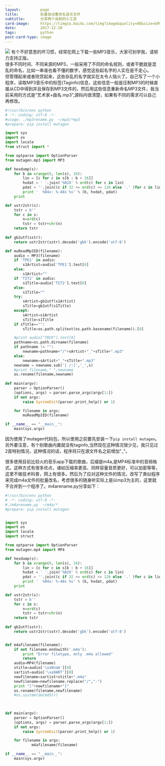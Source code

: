 ```yaml
---
layout:         page
title:          批量自动重命名音乐文件
subtitle:       分享两个自制的小工具
card-image:     https://timgsa.baidu.com/timg?image&quality=80&size=b9999_10000&sec=1513741255092&di=39709260c127eba9393581b0564b6779&imgtype=0&src=http%3A%2F%2Fimg.25pp.com%2Fuploadfile%2Fsoft%2Fimages%2F2015%2F0505%2F20150505102709218.jpg
date:           2017-12-20
tags:           python
post-card-type: image
---
```

![](https://timgsa.baidu.com/timg?image&quality=80&size=b9999_10000&sec=1513741255092&di=39709260c127eba9393581b0564b6779&imgtype=0&src=http%3A%2F%2Fimg.25pp.com%2Fuploadfile%2Fsoft%2Fimages%2F2015%2F0505%2F20150505102709218.jpg)
有个不好意思的坏习惯，经常在网上下载一些MP3音乐，大家可别学我，请努力支持正版。  
很多不同时间、不同来源的MP3，一般采用了不同的命名规则，或者干脆就是混乱的命名，比如一串谁也看不懂的数字，感觉这些起名字的人实在是不走心。  
但管理起来或者欣赏起来，这些杂乱的名字就实在太令人恼火了。自己写了一个小程序，读取MP3音乐中的标签(Taginfo)信息，这些信息一般是压制MP3的时候直接从CD中得到并且保存到MP3文件的，然后用这些信息重新命名MP3文件，我当前采用的方式是“艺术家+曲名.mp3”,源码内很清楚，如果有不同的需求可以自己再修改。  
```python
#!/usr/bin/env python
# -*- coding: utf-8 -*-
#usage: ./mp3rename.py  ~/mp3/*mp3
#prepare: pip install mutagen

import sys
import os
import locale
from struct import *

from optparse import OptionParser
from mutagen.mp3 import MP3

def hexdump(s):
	for b in xrange(0, len(s), 16):
	    lin = [c for c in s[b : b + 16]]
	    hxdat = ' '.join('%02X' % ord(c) for c in lin)
	    pdat = ''.join((c if 32 <= ord(c) <= 126 else '.' )for c in lin)
	    print '  %04x: %-48s %s' % (b, hxdat, pdat)
	print

def ustr2str(s):
	tstr = b''
	for c in s:
		n=ord(c)
		tstr = tstr+chr(n)
	return tstr
			
def gb2utf(sstr):
	return ustr2str(sstr).decode('gbk').encode('utf-8')

def muReadMp3ID(filename):
	audio = MP3(filename)
	if 'TPE1' in audio:
	    s1Artist=audio['TPE1'].text[0]
	else:
	    s1Artist=""
	if 'TIT2' in audio: 
	    s1Title=audio['TIT2'].text[0]
	else:
	    s1Title=""
	try:
		sArtist=gb2utf(s1Artist)
		sTitle=gb2utf(s1Title)
	except:
		sArtist=s1Artist
		sTitle=s1Title
	if sTitle=="":
	    sTitle=os.path.splitext(os.path.basename(filename)).[0]

	#print audio["TRCK"].text[0]
	pathname=os.path.dirname(filename)
	if pathname != "":
	    newname=pathname+"/"+sArtist+"_"+sTitle+".mp3"
	else:
	    newname=sArtist+"_"+sTitle+".mp3"
	newname = newname.sub('[ /:]','_',s)
	#print filename," ",newname
	os.rename(filename,newname)
    
def main(argv):
	parser = OptionParser()
	(options, args) = parser.parse_args(argv[1:])
	if not args:
	    raise SystemExit(parser.print_help() or 1)

	for filename in args:
		muReadMp3ID(filename)	

if __name__ == "__main__":
	main(sys.argv)
```
因为使用了mutagen代码包，所以使用之前要先安装一下`pip install mutagen`。另外要注意，有个别歌曲内置就没有taginfo,当然现在这种情况很少见，我只见过2首特别情况，这种情况的话，程序将只在源文件名之前增加"_"。  

很多使用目前比较火的音乐app下载的歌曲，后缀是m4a,是MP4标准中的音频格式。这种方式有很多优点，诸如压缩率更高、同样容量音质更好，可以加密等等，这里不做技术科普，网上有很多。然后为了应对这种文件的情况，改写了类似程序来完成m4a文件的批量改名，考虑很多的随身听实际上是以mp3为主的，这里就不合并到一个程序了。m4arename.py分享如下：  
```python
#!/usr/bin/env python
# -*- coding: utf-8 -*-
#./m4arename.py  ~/m4a/*
#prepare: pip install mutagen


import sys
import os
import locale
import struct

from optparse import OptionParser
from mutagen.mp4 import MP4

def hexdump(s):
    for b in xrange(0, len(s), 16):
        lin = [c for c in s[b : b + 16]]
        hxdat = ' '.join('%02X' % ord(c) for c in lin)
        pdat = ''.join((c if 32 <= ord(c) <= 126 else '.' )for c in lin)
        print '  %04x: %-48s %s' % (b, hxdat, pdat)
    print

def ustr2str(s):
	tstr = b''
	for c in s:
		n=ord(c)
		tstr = tstr+chr(n)
	return tstr
			
def gb2utf(sstr):
	return ustr2str(sstr).decode('gbk').encode('utf-8')


def m4afilename(filename):
	if not filename.endswith('.m4a'):
		print "Error filetype, only .m4a allowed"
		return
	audio=MP4(filename)
	stitle=audio['\xa9nam'][0]
	sartist=audio['\xa9ART'][0]
	newfilename=sartist+stitle+".m4a"
	newfilename=newfilename.replace("/","-")
	print "["+newfilename+"]"	
	os.rename(filename,newfilename)
	#os.system(doCmdStr)
	

    
def main(argv):
    parser = OptionParser()
    (options, args) = parser.parse_args(argv[1:])
    if not args:
        raise SystemExit(parser.print_help() or 1)

    for filename in args:
			m4afilename(filename)	

if __name__ == "__main__":
    main(sys.argv)
```
